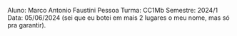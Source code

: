 Aluno: Marco Antonio Faustini Pessoa
Turma: CC1Mb
Semestre: 2024/1
Data: 05/06/2024
(sei que eu botei em mais 2 lugares o meu nome, mas só pra garantir).
